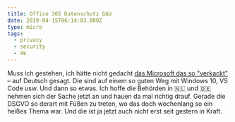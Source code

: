 ```yaml
---
title: Office 365 Datenschutz GAU
date: 2019-04-15T06:14:03.000Z
type: micro
tags:
  - privacy
  - security
  - de
---
```


Muss ich gestehen, ich hätte nicht gedacht [das Microsoft das so "verkackt"](https://www.heise.de/hintergrund/Die-Datenschutz-GAUs-in-Office-365-4374551.html) – auf Deutsch gesagt. Die sind auf einem so guten Weg mit Windows 10, VS Code usw. Und dann so etwas. Ich hoffe die Behörden in 🇳🇱 und 🇩🇪 nehmen sich der Sache jetzt an und hauen da mal richtig drauf. Gerade die DSGVO so derart mit Füßen zu treten, wo das doch wochenlang so ein heißes Thema war. Und die ist ja jetzt auch nicht erst seit gestern in Kraft.
